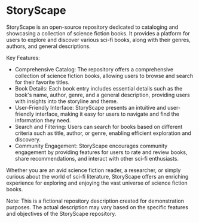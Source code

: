 # StoryScape

StoryScape is an open-source repository dedicated to cataloging and showcasing a collection of science fiction books. It provides a platform for users to explore and discover various sci-fi books, along with their genres, authors, and general descriptions.

Key Features:

- Comprehensive Catalog: The repository offers a comprehensive collection of science fiction books, allowing users to browse and search for their favorite titles.
- Book Details: Each book entry includes essential details such as the book's name, author, genre, and a general description, providing users with insights into the storyline and theme.
- User-Friendly Interface: StoryScape presents an intuitive and user-friendly interface, making it easy for users to navigate and find the information they need.
- Search and Filtering: Users can search for books based on different criteria such as title, author, or genre, enabling efficient exploration and discovery.
- Community Engagement: StoryScape encourages community engagement by providing features for users to rate and review books, share recommendations, and interact with other sci-fi enthusiasts.

Whether you are an avid science fiction reader, a researcher, or simply curious about the world of sci-fi literature, StoryScape offers an enriching experience for exploring and enjoying the vast universe of science fiction books.

Note: This is a fictional repository description created for demonstration purposes. The actual description may vary based on the specific features and objectives of the StoryScape repository.
